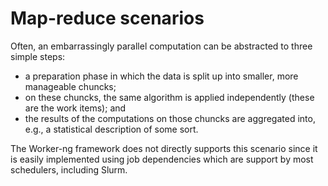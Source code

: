 # Map-reduce scenarios

Often, an embarrassingly parallel computation can be abstracted to three simple
steps:

  * a preparation phase in which the data is split up into smaller, more
    manageable chuncks;
  * on these chuncks, the same algorithm is applied independently (these are
    the work items); and
  * the results of the computations on those chuncks are aggregated into, e.g.,
    a statistical description of some sort.

The Worker-ng framework does not directly supports this scenario since it is
easily implemented using job dependencies which are support by most schedulers,
including Slurm.

